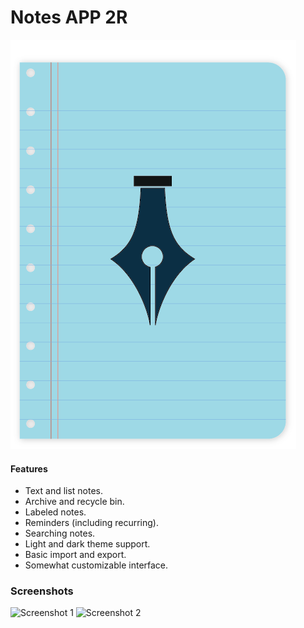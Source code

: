 # Notes APP 2R

![App icon](app/src/main/res/drawable/logo_biru.png)

#### Features
- Text and list notes.
- Archive and recycle bin.
- Labeled notes.
- Reminders (including recurring).
- Searching notes.
- Light and dark theme support.
- Basic import and export.
- Somewhat customizable interface.

### Screenshots

<img alt="Screenshot 1"
     src="app/src/main/play/listings/en-US/graphics/phone-screenshots/awal.png"
     width="40%"/>  <img alt="Screenshot 2"
     src="app/src/main/play/listings/en-US/graphics/phone-screenshots/splashscreen.png"
     width="40%"/>
